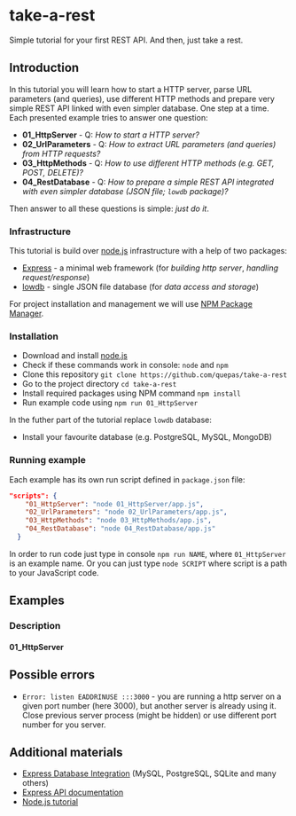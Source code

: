 # take-a-rest

Simple tutorial for your first REST API. And then, just take a rest.

## Introduction

In this tutorial you will learn how to start a HTTP server, parse URL parameters (and queries), use different HTTP methods and prepare very simple REST API linked with even simpler database. One step at a time. Each presented example tries to answer one question:

* **01_HttpServer** - Q: _How to start a HTTP server?_
* **02_UrlParameters** - Q: _How to extract URL parameters (and queries) from HTTP requests?_
* **03_HttpMethods** - Q: _How to use different HTTP methods (e.g. GET, POST, DELETE)?_
* **04_RestDatabase** - Q: _How to prepare a simple REST API integrated with even simpler database (JSON file; `lowdb` package)?_

Then answer to all these questions is simple: _just do it_.

### Infrastructure

This tutorial is build over [node.js](https://nodejs.org/en/) infrastructure with a help of two packages:

* [Express](http://expressjs.com) - a minimal web framework (for _building http server_, _handling request/response_)
* [lowdb](https://github.com/typicode/lowdb) - single JSON file database (for _data access and storage_)

For project installation and management we will use [NPM Package Manager](https://www.npmjs.com/).

### Installation

* Download and install [node.js](https://nodejs.org/en/download/)
* Check if these commands work in console: `node` and `npm`
* Clone this repository `git clone https://github.com/quepas/take-a-rest`
* Go to the project directory `cd take-a-rest`
* Install required packages using NPM command `npm install`
* Run example code using `npm run 01_HttpServer`

In the futher part of the tutorial replace `lowdb` database:

* Install your favourite database (e.g. PostgreSQL, MySQL, MongoDB)

### Running example

Each example has its own run script defined in `package.json` file:

```json
"scripts": {
    "01_HttpServer": "node 01_HttpServer/app.js",
    "02_UrlParameters": "node 02_UrlParameters/app.js",
    "03_HttpMethods": "node 03_HttpMethods/app.js",
    "04_RestDatabase": "node 04_RestDatabase/app.js"
  }
```

In order to run code just type in console `npm run NAME`, where `01_HttpServer` is an example name.
Or you can just type `node SCRIPT` where script is a path to your JavaScript code.

## Examples

### Description

#### 01_HttpServer

## Possible errors

* `Error: listen EADDRINUSE :::3000` - you are running a http server on a given port number (here 3000), but another server is already using it. Close previous server process (might be hidden) or use different port number for you server.

## Additional materials

* [Express Database Integration](http://expressjs.com/en/guide/database-integration.html) (MySQL, PostgreSQL, SQLite and many others)
* [Express API documentation](http://expressjs.com/en/4x/api.html)
* [Node.js tutorial](https://www.tutorialspoint.com/nodejs/index.htm)
